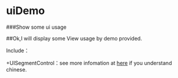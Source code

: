 # uiDemo
###Show some ui usage

##Ok,I will display some View usage by demo provided.

Include：

+UISegmentControl：see more infomation at <a href='http://nowsilence.sinaapp.com/?p=58'>here</a> if you understand chinese.
